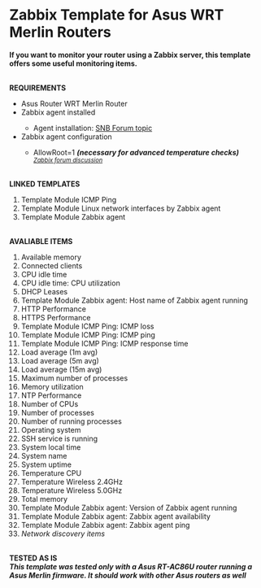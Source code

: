 # Zabbix Template for Asus WRT Merlin Routers

<strong>
  If you want to monitor your router using a Zabbix server, this template offers some useful monitoring items.
</strong>


<BR><strong>REQUIREMENTS</strong>

<UL>
  <LI>Asus Router WRT Merlin Router</LI>
  <LI>Zabbix agent installed</LI>
      <UL>
        <LI>Agent installation: <a href=https://www.snbforums.com/threads/rt-ac86u-with-zabbix-agent.64343/#post-587787>SNB Forum topic</a></LI>
      </UL>
  <LI>Zabbix agent configuration</LI>
      <UL>
        <LI>AllowRoot=1 <strong><i>(necessary for advanced temperature checks)</i></strong></LI>
        <small><i><a href=https://www.zabbix.com/forum/zabbix-troubleshooting-and-problems/402023-zabbix-agent-system-run>Zabbix forum discussion</a></i></small>
      </UL>
</UL>


<BR><strong>LINKED TEMPLATES</strong>
<OL>
  <LI>Template Module ICMP Ping
  <LI>Template Module Linux network interfaces by Zabbix agent
  <LI>Template Module Zabbix agent
</OL>


<BR><strong>AVALIABLE ITEMS</strong>
<OL>
  <LI>Available memory
  <LI>Connected clients
  <LI>CPU idle time
  <LI>CPU idle time: CPU utilization
  <LI>DHCP Leases
  <LI>Template Module Zabbix agent: Host name of Zabbix agent running
  <LI>HTTP Performance
  <LI>HTTPS Performance
  <LI>Template Module ICMP Ping: ICMP loss
  <LI>Template Module ICMP Ping: ICMP ping
  <LI>Template Module ICMP Ping: ICMP response time
  <LI>Load average (1m avg)
  <LI>Load average (5m avg)
  <LI>Load average (15m avg)
  <LI>Maximum number of processes
  <LI>Memory utilization
  <LI>NTP Performance
  <LI>Number of CPUs
  <LI>Number of processes
  <LI>Number of running processes
  <LI>Operating system
  <LI>SSH service is running
  <LI>System local time
  <LI>System name
  <LI>System uptime
  <LI>Temperature CPU
  <LI>Temperature Wireless 2.4GHz
  <LI>Temperature Wireless 5.0GHz
  <LI>Total memory
  <LI>Template Module Zabbix agent: Version of Zabbix agent running
  <LI>Template Module Zabbix agent: Zabbix agent availability
  <LI>Template Module Zabbix agent: Zabbix agent ping
  <LI><i>Network discovery items</i>
</OL>


<BR><strong>TESTED AS IS</strong>
<BR>
<strong><i>
  This template was tested only with a Asus RT-AC86U router running a Asus Merlin firmware.
  It should work with other Asus routers as well
</i></strong>
